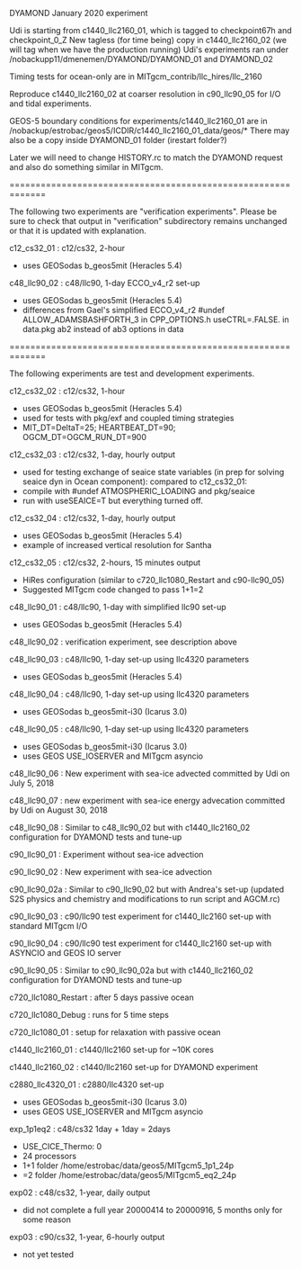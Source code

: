 DYAMOND January 2020 experiment

Udi is starting from c1440_llc2160_01,
which is tagged to checkpoint67h and checkpoint_0_Z
New tagless (for time being) copy in c1440_llc2160_02
(we will tag when we have the production running)
Udi's experiments ran under
/nobackupp11/dmenemen/DYAMOND/DYAMOND_01 and DYAMOND_02

Timing tests for ocean-only are in MITgcm_contrib/llc_hires/llc_2160

Reproduce c1440_llc2160_02 at coarser resolution in c90_llc90_05
for I/O and tidal experiments.

GEOS-5 boundary conditions for experiments/c1440_llc2160_01 are in
/nobackup/estrobac/geos5/ICDIR/c1440_llc2160_01_data/geos/*
There may also be a copy inside  DYAMOND_01 folder (irestart folder?)

Later we will need to change HISTORY.rc to match the DYAMOND
request and also do something similar in MITgcm.

=============================================================

The following two experiments are "verification experiments".
Please be sure to check that output in "verification" subdirectory
remains unchanged or that it is updated with explanation.

c12_cs32_01 : c12/cs32, 2-hour
 - uses GEOSodas b_geos5mit (Heracles 5.4)

c48_llc90_02 : c48/llc90, 1-day ECCO_v4_r2 set-up
 - uses GEOSodas b_geos5mit (Heracles 5.4)
 - differences from Gael's simplified ECCO_v4_r2
   #undef ALLOW_ADAMSBASHFORTH_3 in CPP_OPTIONS.h
   useCTRL=.FALSE. in data.pkg
   ab2 instead of ab3 options in data

=============================================================

The following experiments are test and development experiments.

c12_cs32_02 : c12/cs32, 1-hour
 - uses GEOSodas b_geos5mit (Heracles 5.4)
 - used for tests with pkg/exf and coupled timing strategies
 - MIT_DT=DeltaT=25; HEARTBEAT_DT=90; OGCM_DT=OGCM_RUN_DT=900

c12_cs32_03 : c12/cs32, 1-day, hourly output
 - used for testing exchange of seaice state variables
   (in prep for solving seaice dyn in Ocean component):
 compared to c12_cs32_01:
 - compile with #undef ATMOSPHERIC_LOADING and pkg/seaice
 - run with useSEAICE=T but everything turned off.

c12_cs32_04 : c12/cs32, 1-day, hourly output
 - uses GEOSodas b_geos5mit (Heracles 5.4)
 - example of increased vertical resolution for Santha
 
c12_cs32_05 : c12/cs32, 2-hours, 15 minutes output
 - HiRes configuration (similar to c720_llc1080_Restart and c90-llc90_05)
 - Suggested MITgcm code changed to pass 1+1=2

c48_llc90_01 : c48/llc90, 1-day with simplified llc90 set-up
 - uses GEOSodas b_geos5mit (Heracles 5.4)

c48_llc90_02 : verification experiment, see description above

c48_llc90_03 : c48/llc90, 1-day set-up using llc4320 parameters
 - uses GEOSodas b_geos5mit (Heracles 5.4)

c48_llc90_04 : c48/llc90, 1-day set-up using llc4320 parameters
 - uses GEOSodas b_geos5mit-i30 (Icarus 3.0)

c48_llc90_05 : c48/llc90, 1-day set-up using llc4320 parameters
 - uses GEOSodas b_geos5mit-i30 (Icarus 3.0)
 - uses GEOS USE_IOSERVER and MITgcm asyncio

c48_llc90_06 : New experiment with sea-ice advected
               committed by Udi on July 5, 2018

c48_llc90_07 : new experiment with sea-ice energy advecation
               committed by Udi on August 30, 2018

c48_llc90_08 : Similar to c48_llc90_02 but with c1440_llc2160_02
               configuration for DYAMOND tests and tune-up

c90_llc90_01 : Experiment without sea-ice advection

c90_llc90_02 : New experiment with sea-ice advection

c90_llc90_02a : Similar to c90_llc90_02 but with Andrea's set-up
                (updated S2S physics and chemistry and modifications
                 to run script and AGCM.rc)

c90_llc90_03 : c90/llc90 test experiment for c1440_llc2160
               set-up with standard MITgcm I/O

c90_llc90_04 : c90/llc90 test experiment for c1440_llc2160
               set-up with ASYNCIO and GEOS IO server

c90_llc90_05 : Similar to c90_llc90_02a but with c1440_llc2160_02
               configuration for DYAMOND tests and tune-up

c720_llc1080_Restart : after 5 days passive ocean

c720_llc1080_Debug : runs for 5 time steps

c720_llc1080_01 : setup for relaxation with passive ocean

c1440_llc2160_01 : c1440/llc2160 set-up for ~10K cores

c1440_llc2160_02 : c1440/llc2160 set-up for DYAMOND experiment

c2880_llc4320_01 : c2880/llc4320 set-up
 - uses GEOSodas b_geos5mit-i30 (Icarus 3.0)
 - uses GEOS USE_IOSERVER and MITgcm asyncio

exp_1p1eq2 : c48/cs32 1day + 1day = 2days
 - USE_CICE_Thermo: 0
 - 24 processors
 - 1+1 folder /home/estrobac/data/geos5/MITgcm5_1p1_24p
 - =2  folder /home/estrobac/data/geos5/MITgcm5_eq2_24p

exp02 : c48/cs32, 1-year, daily output
 - did not complete a full year
   20000414 to 20000916, 5 months only for some reason

exp03 : c90/cs32, 1-year, 6-hourly output
 - not yet tested

